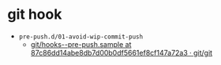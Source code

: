 # git hook

* `pre-push.d/01-avoid-wip-commit-push`
  * [git/hooks\-\-pre\-push\.sample at 87c86dd14abe8db7d00b0df5661ef8cf147a72a3 · git/git]( https://github.com/git/git/blob/87c86dd14abe8db7d00b0df5661ef8cf147a72a3/templates/hooks--pre-push.sample )

